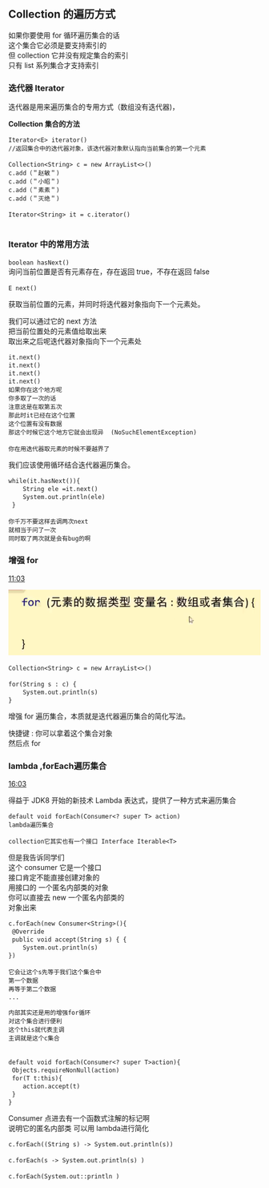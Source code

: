 
## Collection 的遍历方式
  
如果你要使用 for 循环遍历集合的话  
这个集合它必须是要支持索引的  
但 collection 它并没有规定集合的索引  
只有 list 系列集合才支持索引

### 迭代器 Iterator

迭代器是用来遍历集合的专用方式（数组没有迭代器)，

**Collection 集合的方法**

```
Iterator<E> iterator() 
//返回集合中的迭代器对象，该迭代器对象默认指向当前集合的第一个元素

Collection<String> c = new ArrayList<>() 
c.add（＂赵敏＂) 
c.add（＂小昭＂) 
c.add（＂素素＂)
c.add（＂灭绝＂) 
 
Iterator<String> it = c.iterator() 
 
```

### Iterator 中的常用方法

`boolean hasNext()`  
询问当前位置是否有元素存在，存在返回 true，不存在返回 false  

`E next()`

获取当前位置的元素，并同时将迭代器对象指向下一个元素处。  

我们可以通过它的 next 方法  
把当前位置处的元素值给取出来  
取出来之后呢迭代器对象指向下一个元素处

```
it.next()
it.next()
it.next()
it.next()
如果你在这个地方呢
你多取了一次的话
注意这是在取第五次
那此时it已经在这个位置
这个位置有没有数据
那这个时候它这个地方它就会出现异  (NoSuchElementException)

你在用迭代器取元素的时候不要越界了

```

我们应该使用循环结合迭代器遍历集合。

```
while(it.hasNext()){ 
	String ele =it.next() 
	System.out.println(ele) 
 }

你千万不要这样去调两次next
就相当于问了一次
同时取了两次就是会有bug的啊

```

### 增强 for

[11:03](https://www.bilibili.com/video/BV1Cv411372m/?p=137#t=663.985805)

![](https://raw.githubusercontent.com/tianran721/img/main/img/20240111230801.png)  


```
Collection<String> c = new ArrayList<>() 

for(String s : c) {
	System.out.println(s) 
}

```

增强 for 遍历集合，本质就是迭代器遍历集合的简化写法。

快捷键 : 你可以拿着这个集合对象  
然后点 for

### lambda ,forEach遍历集合 

[16:03](https://www.bilibili.com/video/BV1Cv411372m/?p=137#t=963.558139)

得益于 JDK8 开始的新技术 Lambda 表达式，提供了一种方式来遍历集合

 ```
default void forEach(Consumer<? super T> action) 
lambda遍历集合

collection它其实也有一个接口 Interface Iterable<T>
```

但是我告诉同学们  
这个 consumer 它是一个接口  
接口肯定不能直接创建对象的  
用接口的  一个匿名内部类的对象  
你可以直接去 new 一个匿名内部类的  
对象出来

```
c.forEach(new Consumer<String>(){ 
 @Override
 public void accept(String s) { {
 	System.out.println(s) 
}) 

它会让这个s先等于我们这个集合中
第一个数据
再等于第二个数据
...
```

```
内部其实还是用的增强for循环
对这个集合进行便利
这个this就代表主调
主调就是这个c集合


default void forEach(Consumer<? super T>action){ 
 Objects.requireNonNull(action) 
 for(T t:this){ 
 	action.accept(t) 
 }
}

```

Consumer 点进去有一个函数式注解的标记啊  
说明它的匿名内部类  可以用 lambda进行简化

```
c.forEach((String s) -> System.out.println(s)) 
 
c.forEach(s -> System.out.println(s) ) 
 
c.forEach(System.out::println ) 
 

```
